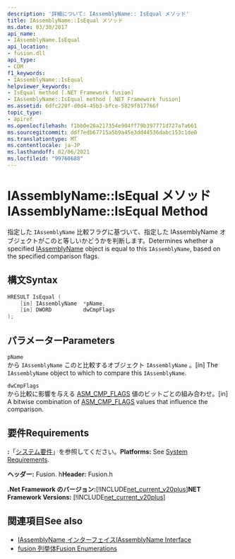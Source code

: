 ```yaml
---
description: '詳細について: IAssemblyName:: IsEqual メソッド'
title: IAssemblyName::IsEqual メソッド
ms.date: 03/30/2017
api_name:
- IAssemblyName.IsEqual
api_location:
- fusion.dll
api_type:
- COM
f1_keywords:
- IAssemblyName::IsEqual
helpviewer_keywords:
- IsEqual method [.NET Framework fusion]
- IAssemblyName::IsEqual method [.NET Framework fusion]
ms.assetid: 6dfc220f-d0d4-45b3-bfce-5829f817766f
topic_type:
- apiref
ms.openlocfilehash: f1bb0e26a217354e904ff79b397771d727a7a661
ms.sourcegitcommit: ddf7edb67715a5b9a45e3dd44536dabc153c1de0
ms.translationtype: MT
ms.contentlocale: ja-JP
ms.lasthandoff: 02/06/2021
ms.locfileid: "99760688"
---
```

# <a name="iassemblynameisequal-method"></a><span data-ttu-id="bc1f7-103">IAssemblyName::IsEqual メソッド</span><span class="sxs-lookup"><span data-stu-id="bc1f7-103">IAssemblyName::IsEqual Method</span></span>

<span data-ttu-id="bc1f7-104">指定した[](iassemblyname-interface.md) `IAssemblyName` 比較フラグに基づいて、指定した IAssemblyName オブジェクトがこのと等しいかどうかを判断します。</span><span class="sxs-lookup"><span data-stu-id="bc1f7-104">Determines whether a specified [IAssemblyName](iassemblyname-interface.md) object is equal to this `IAssemblyName`, based on the specified comparison flags.</span></span>  
  
## <a name="syntax"></a><span data-ttu-id="bc1f7-105">構文</span><span class="sxs-lookup"><span data-stu-id="bc1f7-105">Syntax</span></span>  
  
```cpp  
HRESULT IsEqual (  
    [in] IAssemblyName  *pName,  
    [in] DWORD          dwCmpFlags  
);  
```  
  
## <a name="parameters"></a><span data-ttu-id="bc1f7-106">パラメーター</span><span class="sxs-lookup"><span data-stu-id="bc1f7-106">Parameters</span></span>  

 `pName`  
 <span data-ttu-id="bc1f7-107">から `IAssemblyName` このと比較するオブジェクト `IAssemblyName` 。</span><span class="sxs-lookup"><span data-stu-id="bc1f7-107">[in] The `IAssemblyName` object to which to compare this `IAssemblyName`.</span></span>  
  
 `dwCmpFlags`  
 <span data-ttu-id="bc1f7-108">から比較に影響を与える [ASM_CMP_FLAGS](asm-cmp-flags-enumeration.md) 値のビットごとの組み合わせ。</span><span class="sxs-lookup"><span data-stu-id="bc1f7-108">[in] A bitwise combination of [ASM_CMP_FLAGS](asm-cmp-flags-enumeration.md) values that influence the comparison.</span></span>  
  
## <a name="requirements"></a><span data-ttu-id="bc1f7-109">要件</span><span class="sxs-lookup"><span data-stu-id="bc1f7-109">Requirements</span></span>  

 <span data-ttu-id="bc1f7-110">**:**「[システム要件](../../get-started/system-requirements.md)」を参照してください。</span><span class="sxs-lookup"><span data-stu-id="bc1f7-110">**Platforms:** See [System Requirements](../../get-started/system-requirements.md).</span></span>  
  
 <span data-ttu-id="bc1f7-111">**ヘッダー:** Fusion. h</span><span class="sxs-lookup"><span data-stu-id="bc1f7-111">**Header:** Fusion.h</span></span>  
  
 <span data-ttu-id="bc1f7-112">**.Net Framework のバージョン:**[!INCLUDE[net_current_v20plus](../../../../includes/net-current-v20plus-md.md)]</span><span class="sxs-lookup"><span data-stu-id="bc1f7-112">**NET Framework Versions:** [!INCLUDE[net_current_v20plus](../../../../includes/net-current-v20plus-md.md)]</span></span>  
  
## <a name="see-also"></a><span data-ttu-id="bc1f7-113">関連項目</span><span class="sxs-lookup"><span data-stu-id="bc1f7-113">See also</span></span>

- [<span data-ttu-id="bc1f7-114">IAssemblyName インターフェイス</span><span class="sxs-lookup"><span data-stu-id="bc1f7-114">IAssemblyName Interface</span></span>](iassemblyname-interface.md)
- [<span data-ttu-id="bc1f7-115">fusion 列挙体</span><span class="sxs-lookup"><span data-stu-id="bc1f7-115">Fusion Enumerations</span></span>](fusion-enumerations.md)
